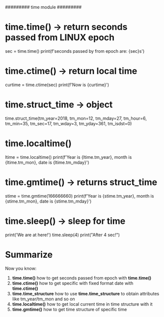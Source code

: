 ######### time module #########

# time.time() -> return seconds passed from LINUX epoch
sec = time.time()
print(f'seconds passed by from epoch are: {sec}s')

# time.ctime(<seconds>) -> return local time
curtime = time.ctime(sec)
print(f'Now is {curtime}')

# time.struct_time -> object
time.struct_time(tm_year=2018, tm_mon=12, tm_mday=27, 
                    tm_hour=6, tm_min=35, tm_sec=17, 
                    tm_wday=3, tm_yday=361, tm_isdst=0)

# time.localtime()
ltime = time.localtime()
print(f'Year is {ltime.tm_year}, month is {ltime.tm_mon}, date is {ltime.tm_mday}')

# time.gmtime(<seconds>) -> returns struct_time
stime = time.gmtime(166666660)
print(f'Year is {stime.tm_year}, month is {stime.tm_mon}, date is {stime.tm_mday}')

# time.sleep(<seconds>) -> sleep for <second> time
print('We are at here!')
time.sleep(4)
print("After 4 sec!")

# Summarize 
Now you know:
1. **time.time()** how to get seconds passed from epoch with **time.time()**
2. **time.ctime(<seconds>)** how to get specific with fixed format date with **time.ctime(<seconds>)**
3. **time.time_structure** how to use **time.time_structure** to obtain attributes like tm_year/tm_mon and so on
4. **time.localtime()** how to get local current time in time structure with it
5. **time.gmtime(<seconds>)** how to get time structure of specific time
